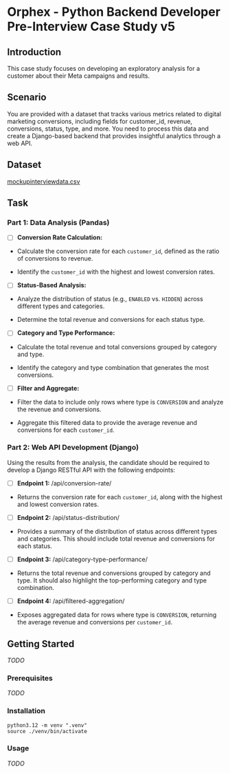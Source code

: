 # Orphex - Python Backend Developer Pre-Interview Case Study v5

## Introduction

This case study focuses on developing an exploratory analysis for a customer about their Meta campaigns and results.

## Scenario

You are provided with a dataset that tracks various metrics related to digital marketing conversions, including fields for customer_id, revenue, conversions, status, type, and more. You need to process this data and create a Django-based backend that provides insightful analytics through a web API.

## Dataset

[mockupinterviewdata.csv](./data/mockupinterviewdata.csv)

## Task

### Part 1: Data Analysis (Pandas)

- [ ] **Conversion Rate Calculation:**

- Calculate the conversion rate for each `customer_id`, defined as the ratio of conversions to revenue.

- Identify the `customer_id` with the highest and lowest conversion rates.

- [ ] **Status-Based Analysis:**

- Analyze the distribution of status (e.g., `ENABLED` vs. `HIDDEN`) across different types and categories.

- Determine the total revenue and conversions for each status type.

- [ ] **Category and Type Performance:**

- Calculate the total revenue and total conversions grouped by category and type.

- Identify the category and type combination that generates the most conversions.

- [ ] **Filter and Aggregate:**

- Filter the data to include only rows where type is `CONVERSION` and analyze the revenue and conversions.

- Aggregate this filtered data to provide the average revenue and conversions for each `customer_id`.

### Part 2: Web API Development (Django)

Using the results from the analysis, the candidate should be required to develop a Django RESTful API with the following endpoints:

- [ ] **Endpoint 1:** /api/conversion-rate/

- Returns the conversion rate for each `customer_id`, along with the highest and lowest conversion rates.

- [ ] **Endpoint 2:** /api/status-distribution/

- Provides a summary of the distribution of status across different types and categories. This should include total revenue and conversions for each status.

- [ ] **Endpoint 3:** /api/category-type-performance/

- Returns the total revenue and conversions grouped by category and type. It should also highlight the top-performing category and type combination.

- [ ] **Endpoint 4:** /api/filtered-aggregation/

- Exposes aggregated data for rows where type is `CONVERSION`, returning the average revenue and conversions per `customer_id`.

## Getting Started

*TODO*

### Prerequisites

*TODO*

### Installation

```
python3.12 -m venv ".venv"
source ./venv/bin/activate
```

### Usage

*TODO*
